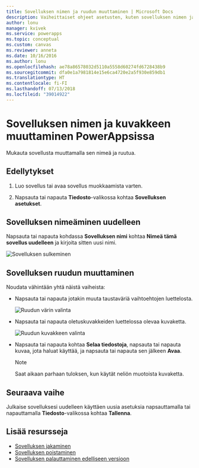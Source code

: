 ```yaml
---
title: Sovelluksen nimen ja ruudun muuttaminen | Microsoft Docs
description: Vaiheittaiset ohjeet asetusten, kuten sovelluksen nimen ja kuvakkeen muuttamiseen
author: lonu
manager: kvivek
ms.service: powerapps
ms.topic: conceptual
ms.custom: canvas
ms.reviewer: anneta
ms.date: 10/16/2016
ms.author: lonu
ms.openlocfilehash: ae78a86578032d5110a5558d60274fd6728438b9
ms.sourcegitcommit: dfa0e1a7981814e15e6ca4720e2a5f930e859db1
ms.translationtype: HT
ms.contentlocale: fi-FI
ms.lasthandoff: 07/13/2018
ms.locfileid: "39014922"
---
```

# <a name="change-app-name-and-icon-in-powerapps"></a>Sovelluksen nimen ja kuvakkeen muuttaminen PowerAppsissa
Mukauta sovellusta muuttamalla sen nimeä ja ruutua.

## <a name="prerequisites"></a>Edellytykset
1. Luo sovellus tai avaa sovellus muokkaamista varten.

2. Napsauta tai napauta **Tiedosto**-valikossa kohtaa **Sovelluksen asetukset**.

## <a name="rename-an-app"></a>Sovelluksen nimeäminen uudelleen
Napsauta tai napauta kohdassa **Sovelluksen nimi** kohtaa **Nimeä tämä sovellus uudelleen** ja kirjoita sitten uusi nimi.

![Sovelluksen sulkeminen](./media/set-name-tile/rename-app.png)

## <a name="change-an-app-tile"></a>Sovelluksen ruudun muuttaminen
Noudata vähintään yhtä näistä vaiheista:

* Napsauta tai napauta jotakin muuta taustaväriä vaihtoehtojen luettelosta.

    ![Ruudun värin valinta](./media/set-name-tile/tile-colors.png)

* Napsauta tai napauta oletuskuvakkeiden luettelossa olevaa kuvaketta.

    ![Ruudun kuvakkeen valinta](./media/set-name-tile/tile-icons.png)

* Napsauta tai napauta kohtaa **Selaa tiedostoja**, napsauta tai napauta kuvaa, jota haluat käyttää, ja napsauta tai napauta sen jälkeen **Avaa**.

    > [!NOTE]
  > Saat aikaan parhaan tuloksen, kun käytät neliön muotoista kuvaketta.

## <a name="next-step"></a>Seuraava vaihe
Julkaise sovelluksesi uudelleen käyttäen uusia asetuksia napsauttamalla tai napauttamalla **Tiedosto**-valikossa kohtaa **Tallenna**.

## <a name="more-resources"></a>Lisää resursseja
* [Sovelluksen jakaminen](share-app.md)
* [Sovelluksen poistaminen](delete-app.md)
* [Sovelluksen palauttaminen edelliseen versioon](restore-an-app.md)
